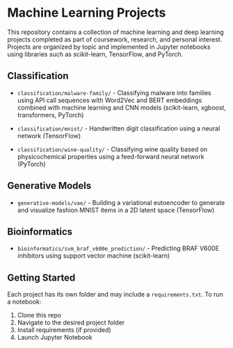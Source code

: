 # Machine Learning Projects

This repository contains a collection of machine learning and deep learning projects completed as part of coursework, research, and personal interest. Projects are organized by topic and implemented in Jupyter notebooks using libraries such as scikit-learn, TensorFlow, and PyTorch.

## Classification

- `classification/malware-family/` - Classifying malware into families using API call sequences with Word2Vec and BERT embeddings combined with machine learning and CNN models (scikit-learn, xgboost, transformers, PyTorch)

- `classification/mnist/` - Handwritten digit classification using a neural network (TensorFlow)

- `classification/wine-quality/` - Classifying wine quality based on physicochemical properties using a feed-forward neural network (PyTorch)

## Generative Models

- `generative-models/vae/` - Building a variational eutoencoder to generate and visualize fashion MNIST items in a 2D latent space (TensorFlow)

## Bioinformatics

- `bioinformatics/svm_braf_v600e_prediction/` - Predicting BRAF V600E inhibitors using support vector machine (scikit-learn)

## Getting Started

Each project has its own folder and may include a `requirements.txt`. To run a notebook:

1. Clone this repo
2. Navigate to the desired project folder
3. Install requirements (if provided)
4. Launch Jupyter Notebook
